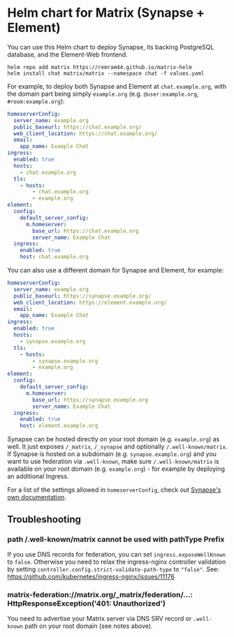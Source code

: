 # Helm chart for Matrix (Synapse + Element)

You can use this Helm chart to deploy Synapse, its backing PostgreSQL database, and the Element-Web frontend.

```
helm repo add matrix https://remram44.github.io/matrix-helm
helm install chat matrix/matrix --namespace chat -f values.yaml
```

For example, to deploy both Synapse and Element at `chat.example.org`, with the domain part being simply `example.org` (e.g. `@user:example.org`, `#room:example.org`):

```yaml
homeserverConfig:
  server_name: example.org
  public_baseurl: https://chat.example.org/
  web_client_location: https://chat.example.org/
  email:
    app_name: Example Chat
ingress:
  enabled: true
  hosts:
    - chat.example.org
  tls:
    - hosts:
        - chat.example.org
        - example.org
element:
  config:
    default_server_config:
      m.homeserver:
        base_url: https://chat.example.org
        server_name: Example Chat
  ingress:
    enabled: true
    host: chat.example.org
```

You can also use a different domain for Synapse and Element, for example:

```yaml
homeserverConfig:
  server_name: example.org
  public_baseurl: https://synapse.example.org/
  web_client_location: https://element.example.org/
  email:
    app_name: Example Chat
ingress:
  enabled: true
  hosts:
    - synapse.example.org
  tls:
    - hosts:
        - synapse.example.org
        - example.org
element:
  config:
    default_server_config:
      m.homeserver:
        base_url: https://synapse.example.org
        server_name: Example Chat
  ingress:
    enabled: true
    host: element.example.org
```

Synapse can be hosted directly on your root domain (e.g. `example.org`) as well. It just exposes `/_matrix`, `/_synapse` and optionally `/.well-known/matrix`.
If Synapse is hosted on a subdomain (e.g. `synapse.example.org`) and you want to use federation via `.well-known`, make sure `/.well-known/matrix` is available on your root domain (e.g. `example.org`) - for example by deploying an additional Ingress.

For a list of the settings allowed in `homeserverConfig`, check out [Synapse's own documentation](https://element-hq.github.io/synapse/latest/usage/configuration/config_documentation.html).

## Troubleshooting

### path /.well-known/matrix cannot be used with pathType Prefix

If you use DNS records for federation, you can set `ingress.exposeWellKnown` to `false`.
Otherwise you need to relax the ingress-nginx controller validation by setting `controller.config.strict-validate-path-type` to `"false"`.
See: https://github.com/kubernetes/ingress-nginx/issues/11176

### matrix-federation://matrix.org/\_matrix/federation/...: HttpResponseException('401: Unauthorized')

You need to advertise your Matrix server via DNS SRV record or `.well-known` path on your root domain (see notes above).
